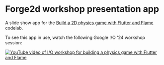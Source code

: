 # Forge2d workshop presentation app

A slide show app for the [Build a 2D physics game with Flutter and Flame](https://codelabs.developers.google.com/codelabs/flutter-flame-forge2d#0) codelab.

To see this app in use, watch the following Google I/O '24 workshop session:

[![YouTube video of I/O workshop for building a physics game with Flutter and Flame](https://img.youtube.com/vi/nsnQJrYHHNQ/0.jpg)](https://www.youtube.com/watch?v=nsnQJrYHHNQ "How to build a physics based game with Flutter and Flame's Forge2D")
